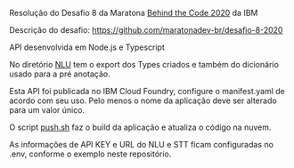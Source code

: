 Resolução do Desafio 8 da Maratona [Behind the Code 2020](https://www.maratona.dev/pt) da IBM

Descrição do desafio: https://github.com/maratonadev-br/desafio-8-2020

API desenvolvida em Node.js e Typescript

No diretório [NLU](NLU/) tem o export dos Types criados e também do dicionário usado para a pré anotação.

Esta API foi publicada no IBM Cloud Foundry, configure o manifest.yaml de acordo com seu uso. Pelo menos o nome da aplicação deve ser alterado para um valor único.

O script [push.sh](push.sh) faz o build da aplicação e atualiza o código na nuvem.

As informações de API KEY e URL do NLU e STT ficam configuradas no .env, conforme o exemplo neste repositório.
